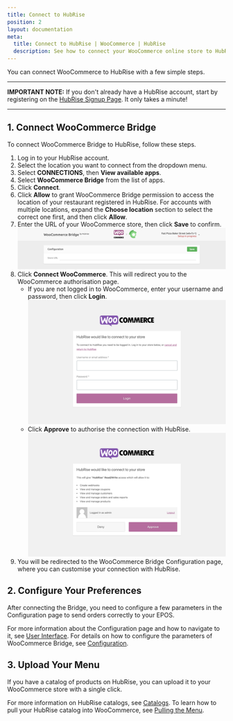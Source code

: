 ```yaml
---
title: Connect to HubRise
position: 2
layout: documentation
meta:
  title: Connect to HubRise | WooCommerce | HubRise
  description: See how to connect your WooCommerce online store to HubRise. Connection is simple. Send the link of your WooCommerce page to HubRise and follow a few steps to connect.
---
```


You can connect WooCommerce to HubRise with a few simple steps.

---

**IMPORTANT NOTE:** If you don't already have a HubRise account, start by registering on the [HubRise Signup Page](https://manager.hubrise.com/signup). It only takes a minute!

---

## 1. Connect WooCommerce Bridge

To connect WooCommerce Bridge to HubRise, follow these steps.

1. Log in to your HubRise account.
1. Select the location you want to connect from the dropdown menu.
1. Select **CONNECTIONS**, then **View available apps**.
1. Select **WooCommerce Bridge** from the list of apps.
1. Click **Connect**.
1. Click **Allow** to grant WooCommerce Bridge permission to access the location of your restaurant registered in HubRise. For accounts with multiple locations, expand the **Choose location** section to select the correct one first, and then click **Allow**.
1. Enter the URL of your WooCommerce store, then click **Save** to confirm.
   ![Initial URL page for WooCommerce Bridge](../images/001-en-woocommerce-url.png)
1. Click **Connect WooCommerce**. This will redirect you to the WooCommerce authorisation page.
   - If you are not logged in to WooCommerce, enter your username and password, then click **Login**.
     ![WooCommerce login page](../images/006-en-woocommerce-login.png)
   - Click **Approve** to authorise the connection with HubRise.
     ![WooCommerce authorisation page](../images/007-en-woocommerce-authorisation.png)
1. You will be redirected to the WooCommerce Bridge Configuration page, where you can customise your connection with HubRise.

## 2. Configure Your Preferences

After connecting the Bridge, you need to configure a few parameters in the Configuration page to send orders correctly to your EPOS.

For more information about the Configuration page and how to navigate to it, see [User Interface](/apps/woocommerce/user-interface/#configuration-page). For details on how to configure the parameters of WooCommerce Bridge, see [Configuration](/apps/woocommerce/configuration).

## 3. Upload Your Menu

If you have a catalog of products on HubRise, you can upload it to your WooCommerce store with a single click.

For more information on HubRise catalogs, see [Catalogs](/docs/catalog/).
To learn how to pull your HubRise catalog into WooCommerce, see [Pulling the Menu](/apps/woocommerce/configuration#pulling-the-menu).
